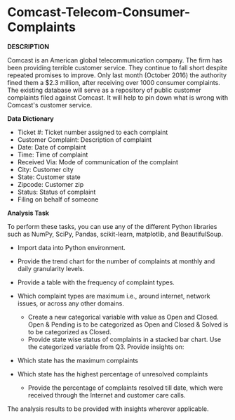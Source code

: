 # Comcast-Telecom-Consumer-Complaints

<b>DESCRIPTION</b>

Comcast is an American global telecommunication company. The firm has been providing terrible customer service. They continue to fall short despite repeated promises to improve. Only last month (October 2016) the authority fined them a $2.3 million, after receiving over 1000 consumer complaints.
The existing database will serve as a repository of public customer complaints filed against Comcast.
It will help to pin down what is wrong with Comcast's customer service.

<b>Data Dictionary</b>

- Ticket #: Ticket number assigned to each complaint
- Customer Complaint: Description of complaint
- Date: Date of complaint
- Time: Time of complaint
- Received Via: Mode of communication of the complaint
- City: Customer city
- State: Customer state
- Zipcode: Customer zip
- Status: Status of complaint
- Filing on behalf of someone

<b>Analysis Task</b>

To perform these tasks, you can use any of the different Python libraries such as NumPy, SciPy, Pandas, scikit-learn, matplotlib, and BeautifulSoup.

 - Import data into Python environment.
 - Provide the trend chart for the number of complaints at monthly and daily granularity levels.
 - Provide a table with the frequency of complaint types.

- Which complaint types are maximum i.e., around internet, network issues, or across any other domains.
  - Create a new categorical variable with value as Open and Closed. Open & Pending is to be categorized as Open and Closed & Solved is to be categorized as Closed.
  - Provide state wise status of complaints in a stacked bar chart. Use the categorized variable from Q3. Provide insights on:

- Which state has the maximum complaints
- Which state has the highest percentage of unresolved complaints
   - Provide the percentage of complaints resolved till date, which were received through the Internet and customer care calls.
   
The analysis results to be provided with insights wherever applicable.   
